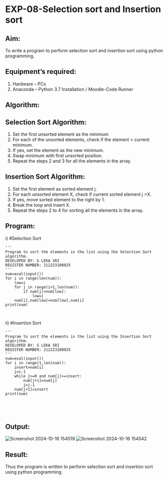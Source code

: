 # EXP-08-Selection sort and Insertion sort
## Aim:
To write a program to perform selection sort and insertion sort using python programming.
## Equipment’s required:
1.	Hardware – PCs
2.	Anaconda – Python 3.7 Installation / Moodle-Code Runner
## Algorithm:
## Selection Sort Algorithm:
1.	Set the first unsorted element as the minimum
2.	For each of the unsorted elements, check if the element < current minimum.
3.	If yes, set the element as the new minimum.
4.	Swap minimum with first unsorted position.
5.	Repeat the steps 2 and 3 for all the elements in the array.
## Insertion Sort Algorithm:
1.	Set the first element as sorted element j.
2.	For each unsorted element X, check if current sorted element j >X.
3.	If yes, move sorted element to the right by 1.
4.	Break the loop and insert X.
5.	Repeat the steps 2 to 4 for sorting all the elements in the array.
## Program:
i)	#Selection Sort
```
'''
Program to sort the elements in the list using the Selection Sort algorithm.
DEVELOPED BY: G LEKA SRI
REGISTER NUMBER: 212223100025
'''
num=eval(input())
for i in range(len(num)):
    low=i
    for j in range(i+1,len(num)):
        if num[j]<num[low]:
            low=j
    num[i],num[low]=num[low],num[i]
print(num)



```
ii)	#Insertion Sort
```
'''
Program to sort the elements in the list using the Insertion Sort algorithm.
DEVELOPED BY: G LEKA SRI
REGISTER NUMBER: 212223100025
'''
num=eval(input())
for i in range(1,len(num)):
    insert=num[i]
    j=i-1
    while j>=0 and num[j]>=insert:
        num[j+1]=num[j]
        j=j-1
    num[j+1]=insert
print(num)





```

## Output:
![Screenshot 2024-10-16 154519](https://github.com/user-attachments/assets/8f056f31-7e7c-4482-b9cc-0b434987f2c5)
![Screenshot 2024-10-16 154542](https://github.com/user-attachments/assets/99963853-9583-4ad2-97ab-4ca4197cc497)


## Result:
Thus the program is written to perform selection sort and insertion sort using python programming.
